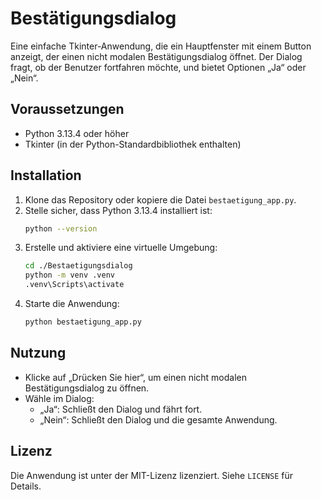 # Bestätigungsdialog

Eine einfache Tkinter-Anwendung, die ein Hauptfenster mit einem Button anzeigt, der einen nicht modalen Bestätigungsdialog öffnet. Der Dialog fragt, ob der Benutzer fortfahren möchte, und bietet Optionen „Ja“ oder „Nein“.

## Voraussetzungen
- Python 3.13.4 oder höher
- Tkinter (in der Python-Standardbibliothek enthalten)

## Installation
1. Klone das Repository oder kopiere die Datei `bestaetigung_app.py`.
2. Stelle sicher, dass Python 3.13.4 installiert ist:
   ```bash
   python --version
   ```
3. Erstelle und aktiviere eine virtuelle Umgebung:
   ```bash
   cd ./Bestaetigungsdialog
   python -m venv .venv
   .venv\Scripts\activate
   ```
4. Starte die Anwendung:
   ```bash
   python bestaetigung_app.py
   ```

## Nutzung
- Klicke auf „Drücken Sie hier“, um einen nicht modalen Bestätigungsdialog zu öffnen.
- Wähle im Dialog:
  * „Ja“: Schließt den Dialog und fährt fort.
  * „Nein“: Schließt den Dialog und die gesamte Anwendung.

## Lizenz
Die Anwendung ist unter der MIT-Lizenz lizenziert. Siehe `LICENSE` für Details.